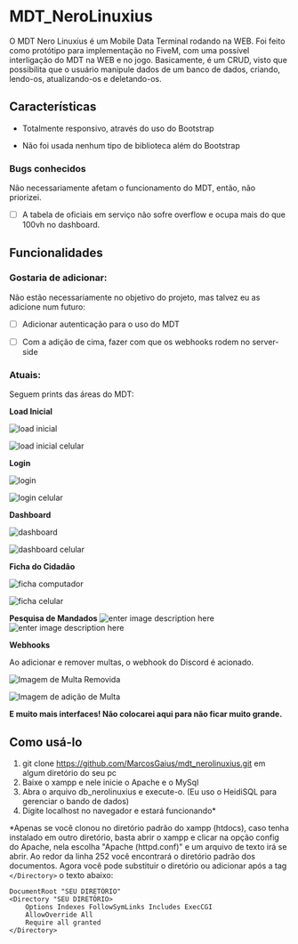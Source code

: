 
# MDT_NeroLinuxius

O MDT Nero Linuxius é um Mobile Data Terminal rodando na WEB. Foi feito como protótipo para implementação no FiveM, com uma possível interligação do MDT na WEB e no jogo. Basicamente, é um CRUD, visto que possibilita que o usuário manipule dados de um banco de dados, criando, lendo-os, atualizando-os e deletando-os.

  

## Características

- Totalmente responsivo, através do uso do Bootstrap

- Não foi usada nenhum tipo de biblioteca além do Bootstrap

  

### Bugs conhecidos

Não necessariamente afetam o funcionamento do MDT, então, não priorizei.

  

- [ ] A tabela de oficiais em serviço não sofre overflow e ocupa mais do que 100vh no dashboard.

## Funcionalidades

### Gostaria de adicionar:

Não estão necessariamente no objetivo do projeto, mas talvez eu as adicione num futuro:

- [ ] Adicionar autenticação para o uso do MDT

- [ ] Com a adição de cima, fazer com que os webhooks rodem no server-side

  

### Atuais:

Seguem prints das áreas do MDT:

  

**Load Inicial**

![load inicial](https://i.imgur.com/UEkg2Vz.png)

![load inicial celular](https://i.imgur.com/90qOvba.png)

  

**Login**

  

![login](https://i.imgur.com/GT0bB9H.png)

![login celular](https://i.imgur.com/ymgXhKU.png)

  

**Dashboard**

  

![dashboard](https://i.imgur.com/Onz9KnB.png)

![dashboard celular](https://i.imgur.com/2GBArlL.png)

**Ficha do Cidadão**

![ficha computador](https://i.imgur.com/r7qruLb.png)

![ficha celular](https://i.imgur.com/cbqVMv4.png)
  
  **Pesquisa de Mandados**
  ![enter image description here](https://i.imgur.com/UI33VLY.png)
![enter image description here](https://i.imgur.com/vnZgngu.png)

**Webhooks**

Ao adicionar e remover multas, o webhook do Discord é acionado.

  
![Imagem de Multa Removida](https://i.imgur.com/EvfKHx5.png)

  

![Imagem de adição de Multa](https://i.imgur.com/CaNKt7y.png)

**E muito mais interfaces! Não colocarei aqui para não ficar muito grande.**

## Como usá-lo

 1.  git clone https://github.com/MarcosGaius/mdt_nerolinuxius.git em algum diretório do seu pc
 2. Baixe o xampp e nele inicie o Apache e o MySql
 3. Abra o arquivo db_nerolinuxius e execute-o. (Eu uso o HeidiSQL para gerenciar o bando de dados)
 4. Digite localhost no navegador e estará funcionando*

*Apenas se você clonou no diretório padrão do xampp (htdocs), caso tenha instalado em outro diretório, basta abrir o xampp e clicar na opção config do Apache, nela escolha "Apache (httpd.conf)" e um arquivo de texto irá se abrir. Ao redor da linha 252 você encontrará o diretório padrão dos documentos. Agora você pode substituir o diretório ou adicionar após a tag  `</Directory>` o texto abaixo:

```
DocumentRoot "SEU DIRETÓRIO" 
<Directory "SEU DIRETÓRIO>
    Options Indexes FollowSymLinks Includes ExecCGI
    AllowOverride All
    Require all granted
</Directory>
``` 

